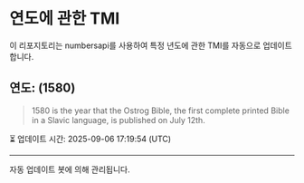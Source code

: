 
# 연도에 관한 TMI

이 리포지토리는 numbersapi를 사용하여 특정 년도에 관한 TMI를 자동으로 업데이트합니다.

## 연도: (1580)
> 1580 is the year that the Ostrog Bible, the first complete printed Bible in a Slavic language, is published on July 12th.

⏳ 업데이트 시간: 2025-09-06 17:19:54 (UTC)

---
자동 업데이트 봇에 의해 관리됩니다.
